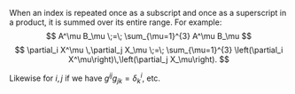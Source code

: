 When an index is repeated once as a subscript and once as a superscript in a product, it is summed over its entire range. For example:
$$  A^\mu B_\mu \;=\; \sum_{\mu=1}^{3} A^\mu B_\mu $$
$$  \partial_i X^\mu \,\partial_j X_\mu \;=\; \sum_{\mu=1}^{3} \left(\partial_i X^\mu\right)\,\left(\partial_j X_\mu\right).
$$


Likewise for $i,j$ if we have $g^{ij}g_{jk}=\delta^i_k$, etc.
